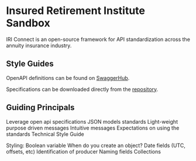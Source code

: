 # Insured Retirement Institute Sandbox

IRI Connect is an open-source framework for API standardization across the annuity insurance industry.

## Style Guides

OpenAPI definitions can be found on [SwaggerHub](https://app.swaggerhub.com/apis/curtislawhorn/IRI-APIs/1.0.0).

Specifications can be downloaded directly from the [repository](/Specifications).

## Guiding Principals
Leverage open api specifications
JSON models standards
Light-weight purpose driven messages
Intuitive messages
Expectations on using the standards
Technical Style Guide

Styling: 
Boolean variable 
When do you create an object? 
Date fields (UTC, offsets, etc)
Identification of producer
Naming fields
Collections


